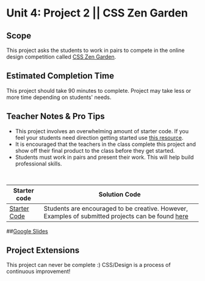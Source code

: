 # Unit 4: Project 2 || CSS Zen Garden


## Scope
This project asks the students to work in pairs to compete in  the online design competition called <a href="https://www.csszengarden.com/">CSS Zen Garden</a>.

## Estimated Completion Time
This project should take 90 minutes to complete. Project may take less or more time depending on students' needs.  

## Teacher Notes & Pro Tips
* This project involves an overwhelming amount of starter code. If you feel your students need direction getting started use [this resource](https://docs.google.com/document/d/1wDWWz-9vdT2gH4S8lvTfhg8g2mfid9DbyW6l51bC21E/edit).
* It is encouraged that the teachers in the class complete this project and show off their final product to the class before they get started.
* Students must work in pairs and present their work. This will help build professional skills.

<br>

| Starter code | Solution Code |
|-------|-------|
|[Starter Code](https://popcode.org/?gist=a521a0b99b72b550d55b90a1121b9b42) | Students are encouraged to be creative. However, Examples of submitted projects can be found [here](http://www.mezzoblue.com/zengarden/alldesigns/)|

##[Google Slides](https://docs.google.com/presentation/d/16XxbPKe53wUsFqlqbRXADzlhGL7ferB-qwSnPkmmp6U/edit?usp=sharing)

## Project Extensions
This project can never be complete :) CSS/Design is a process of continuous improvement!




